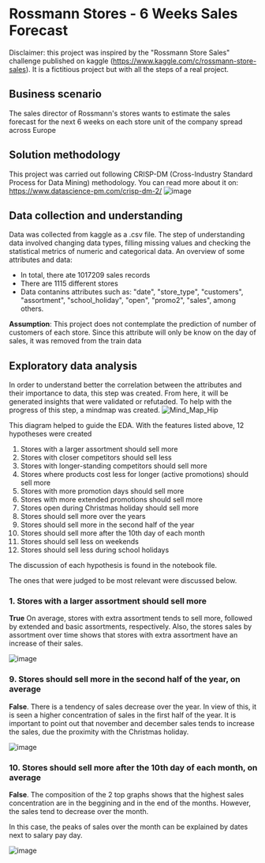 # Rossmann Stores - 6 Weeks Sales Forecast

Disclaimer: this project was inspired by the "Rossmann Store Sales" challenge published on kaggle (https://www.kaggle.com/c/rossmann-store-sales). It is a fictitious project but with all the steps of a real project.

## Business scenario
The sales director of Rossmann's stores wants to estimate the sales forecast for the next 6 weeks on each store unit of the company spread across Europe

## Solution methodology
This project was carried out following CRISP-DM (Cross-Industry Standard Process for Data Mining) methodology.
You can read more about it on: https://www.datascience-pm.com/crisp-dm-2/ 
![image](https://user-images.githubusercontent.com/110054775/190948215-a5c92fd4-95e3-43a4-bd60-ed69bf094860.png)

## Data collection and understanding
Data was collected from kaggle as a .csv file. The step of understanding data involved changing data types, filling missing values and checking the statistical metrics of numeric and categorical data.
An overview of some attributes and data:
- In total, there ate 1017209 sales records
- There are 1115 different stores
- Data contanins attributes such as: "date", "store_type", "customers", "assortment", "school_holiday", "open", "promo2", "sales", among others.

**Assumption**: This project does not contemplate the prediction of number of customers of each store. Since this attribute will only be know on the day of sales, it was removed from the train data

## Exploratory data analysis
In order to understand better the correlation between the attributes and their importance to data, this step was created. From here, it will be generated insights that were validated or refutaded.
To help with the progress of this step, a mindmap was created.
![Mind_Map_Hip](https://user-images.githubusercontent.com/110054775/190950264-09030b73-147a-4c07-b5ec-83dd9ee0e042.png)

This diagram helped to guide the EDA. With the features listed above, 12 hypotheses were created

1. Stores with a larger assortment should sell more
2. Stores with closer competitors should sell less
3. Stores with longer-standing competitors should sell more
4. Stores where products cost less for longer (active promotions) should sell more
5. Stores with more promotion days should sell more
6. Stores with more extended promotions should sell more
7. Stores open during Christmas holiday should sell more
8. Stores should sell more over the years
9. Stores should sell more in the second half of the year
10. Stores should sell more after the 10th day of each month
11. Stores should sell less on weekends
12. Stores should sell less during school holidays

The discussion of each hypothesis is found in the notebook file.

The ones that were judged to be most relevant were discussed below.

### 1. Stores with a larger assortment should sell more

**True** On average, stores with extra assortment tends to sell more, followed by extended and basic assortments, respectively.
Also, the stores sales by assortment over time shows that stores with extra assortment have an increase of their sales.

![image](https://user-images.githubusercontent.com/110054775/190952028-2beb609c-8693-4667-9a43-52a92f7a06f9.png)


### 9. Stores should sell more in the second half of the year, on average

**False**. There is a tendency of sales decrease over the year. In view of this, it is seen a higher concentration of sales in the first half of the year.
It is important to point out that november and december sales tends to increase the sales, due the proximity with the Christmas holiday.

![image](https://user-images.githubusercontent.com/110054775/190952847-733bffe5-3e2a-4af5-949c-5e012b0d4e79.png)

### 10. Stores should sell more after the 10th day of each month, on average
**False**. The composition of the 2 top graphs shows that the highest sales concentration are in the beggining and in the end of the months. However, the sales tend to decrease over the month. 

In this case, the peaks of sales over the month can be explained by dates next to salary pay day.

![image](https://user-images.githubusercontent.com/110054775/190953280-40482884-191a-4275-b80f-8cf67948deb6.png)




